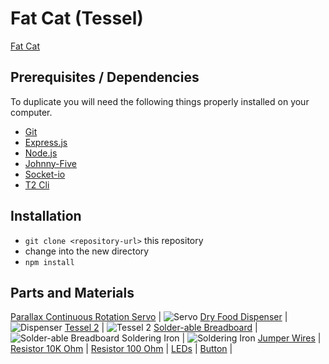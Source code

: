 # Fat Cat (Tessel)
[Fat Cat](https://i.imgur.com/hHxNI6l.png?1)

## Prerequisites / Dependencies
To duplicate you will need the following things properly installed on your computer.
* [Git](http://git-scm.com/)
* [Express.js](https://expressjs.com/)
* [Node.js](http://nodejs.org/)
* [Johnny-Five](http://johnny-five.io/api/)
* [Socket-io](https://socket.io/?ref=cybrhome)
* [T2 Cli](https://tessel.gitbooks.io/t2-docs/content/API/CLI.html)


## Installation
* `git clone <repository-url>` this repository
* change into the new directory
* `npm install`


## Parts and Materials
[Parallax Continuous Rotation Servo](https://www.sparkfun.com/products/16048) | ![Servo](https://i.imgur.com/Eplrtjp.jpg)
[Dry Food Dispenser](https://www.amazon.com/gp/product/B009Q8PZMK/ref=ppx_yo_dt_b_asin_title_o03_s01?ie=UTF8&psc=1) | ![Dispenser](https://i.imgur.com/Tdu27sQ.jpg)
[Tessel 2](https://www.sparkfun.com/products/13841) | ![Tessel 2](https://i.imgur.com/EFFAlj4.jpg)
[Solder-able Breadboard](https://www.amazon.com/gp/product/B071R3BFNL/ref=ppx_yo_dt_b_asin_title_o03_s01?ie=UTF8&psc=1) | ![Solder-able Breadboard](https://i.imgur.com/Vipb9nx.jpg)
Soldering Iron | ![Soldering Iron](https://i.imgur.com/e4BuTGI.jpg)
[Jumper Wires](https://www.sparkfun.com/products/12795) | 
[Resistor 10K Ohm](https://www.sparkfun.com/products/11508) | 
[Resistor 100 Ohm](https://www.sparkfun.com/products/14493) | 
[LEDs](https://www.sparkfun.com/products/12062) |
[Button](https://www.sparkfun.com/products/14460) | 


